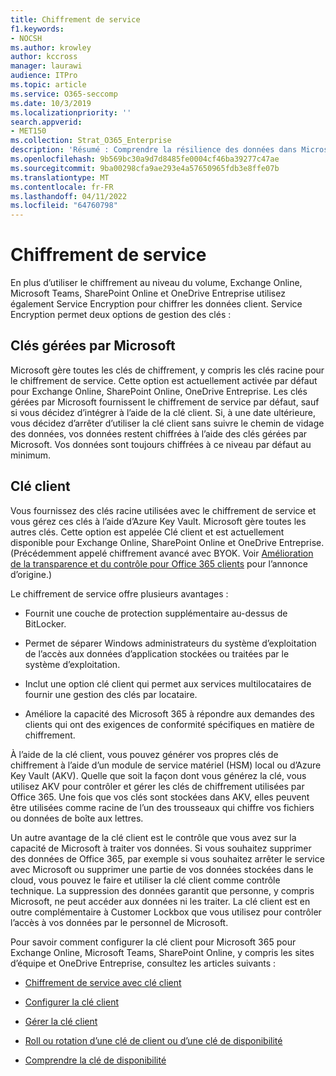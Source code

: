```yaml
---
title: Chiffrement de service
f1.keywords:
- NOCSH
ms.author: krowley
author: kccross
manager: laurawi
audience: ITPro
ms.topic: article
ms.service: O365-seccomp
ms.date: 10/3/2019
ms.localizationpriority: ''
search.appverid:
- MET150
ms.collection: Strat_O365_Enterprise
description: 'Résumé : Comprendre la résilience des données dans Microsoft Office 365.'
ms.openlocfilehash: 9b569bc30a9d7d8485fe0004cf46ba39277c47ae
ms.sourcegitcommit: 9ba00298cfa9ae293e4a57650965fdb3e8ffe07b
ms.translationtype: MT
ms.contentlocale: fr-FR
ms.lasthandoff: 04/11/2022
ms.locfileid: "64760798"
---
```

# <a name="service-encryption"></a>Chiffrement de service

En plus d’utiliser le chiffrement au niveau du volume, Exchange Online, Microsoft Teams, SharePoint Online et OneDrive Entreprise utilisez également Service Encryption pour chiffrer les données client. Service Encryption permet deux options de gestion des clés :

## <a name="microsoft-managed-keys"></a>Clés gérées par Microsoft
Microsoft gère toutes les clés de chiffrement, y compris les clés racine pour le chiffrement de service. Cette option est actuellement activée par défaut pour Exchange Online, SharePoint Online, OneDrive Entreprise. Les clés gérées par Microsoft fournissent le chiffrement de service par défaut, sauf si vous décidez d’intégrer à l’aide de la clé client. Si, à une date ultérieure, vous décidez d’arrêter d’utiliser la clé client sans suivre le chemin de vidage des données, vos données restent chiffrées à l’aide des clés gérées par Microsoft. Vos données sont toujours chiffrées à ce niveau par défaut au minimum. 

## <a name="customer-key"></a>Clé client
Vous fournissez des clés racine utilisées avec le chiffrement de service et vous gérez ces clés à l’aide d’Azure Key Vault. Microsoft gère toutes les autres clés. Cette option est appelée Clé client et est actuellement disponible pour Exchange Online, SharePoint Online et OneDrive Entreprise. (Précédemment appelé chiffrement avancé avec BYOK. Voir [Amélioration de la transparence et du contrôle pour Office 365 clients](https://www.microsoft.com/en-us/microsoft-365/blog/2015/04/21/enhancing-transparency-and-control-for-office-365-customers/) pour l’annonce d’origine.)

Le chiffrement de service offre plusieurs avantages :

- Fournit une couche de protection supplémentaire au-dessus de BitLocker.

- Permet de séparer Windows administrateurs du système d’exploitation de l’accès aux données d’application stockées ou traitées par le système d’exploitation.

- Inclut une option clé client qui permet aux services multilocataires de fournir une gestion des clés par locataire.

- Améliore la capacité des Microsoft 365 à répondre aux demandes des clients qui ont des exigences de conformité spécifiques en matière de chiffrement.

À l’aide de la clé client, vous pouvez générer vos propres clés de chiffrement à l’aide d’un module de service matériel (HSM) local ou d’Azure Key Vault (AKV). Quelle que soit la façon dont vous générez la clé, vous utilisez AKV pour contrôler et gérer les clés de chiffrement utilisées par Office 365. Une fois que vos clés sont stockées dans AKV, elles peuvent être utilisées comme racine de l’un des trousseaux qui chiffre vos fichiers ou données de boîte aux lettres.

Un autre avantage de la clé client est le contrôle que vous avez sur la capacité de Microsoft à traiter vos données. Si vous souhaitez supprimer des données de Office 365, par exemple si vous souhaitez arrêter le service avec Microsoft ou supprimer une partie de vos données stockées dans le cloud, vous pouvez le faire et utiliser la clé client comme contrôle technique. La suppression des données garantit que personne, y compris Microsoft, ne peut accéder aux données ni les traiter. La clé client est en outre complémentaire à Customer Lockbox que vous utilisez pour contrôler l’accès à vos données par le personnel de Microsoft.

Pour savoir comment configurer la clé client pour Microsoft 365 pour Exchange Online, Microsoft Teams, SharePoint Online, y compris les sites d’équipe et OneDrive Entreprise, consultez les articles suivants :

- [Chiffrement de service avec clé client](customer-key-overview.md)

- [Configurer la clé client](customer-key-set-up.md)

- [Gérer la clé client](customer-key-manage.md)

- [Roll ou rotation d’une clé de client ou d’une clé de disponibilité](customer-key-availability-key-roll.md)

- [Comprendre la clé de disponibilité](customer-key-availability-key-understand.md)
